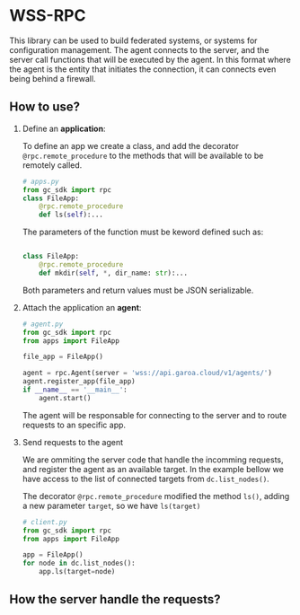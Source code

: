 # WSS-RPC

This library can be used to build federated systems, or systems for configuration management.
The agent connects to the server, and the server call functions
that will be executed by the agent. In this format where the agent
is the entity that initiates the connection, it can connects even being behind
a firewall.




## How to use?

1. Define an **application**:

    To define an app we create a class, and add the decorator `@rpc.remote_procedure`
    to the methods that will be available to be remotely called.

    ```python
    # apps.py
    from gc_sdk import rpc
    class FileApp:
        @rpc.remote_procedure
        def ls(self):...
    ```

    The parameters of the function must be keword defined such as:
    ```python

    class FileApp:
        @rpc.remote_procedure
        def mkdir(self, *, dir_name: str):...
    ```

    Both parameters and return values must be JSON serializable.


2. Attach the application an **agent**:
    ```python
    # agent.py
    from gc_sdk import rpc
    from apps import FileApp

    file_app = FileApp()

    agent = rpc.Agent(server = 'wss://api.garoa.cloud/v1/agents/')
    agent.register_app(file_app)
    if __name__ == '__main__':
        agent.start()
    ```

    The agent will be responsable for connecting to the server and to route requests
    to an specific app.

3. Send requests to the agent

    We are ommiting the server code that handle the incomming requests, and register the agent
    as an available target. In the example bellow we have access to the list of connected targets 
    from `dc.list_nodes()`.

    The decorator `@rpc.remote_procedure` modified the method `ls()`, adding a new parameter `target`, so we have `ls(target)`
    ```python
    # client.py
    from gc_sdk import rpc
    from apps import FileApp

    app = FileApp()
    for node in dc.list_nodes():
        app.ls(target=node)

    ```

## How the server handle the requests?

